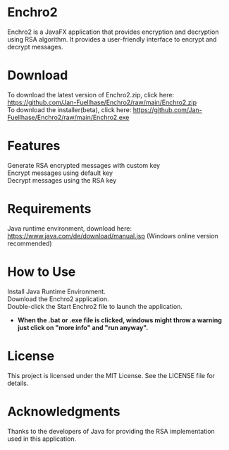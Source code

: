 # Enchro2
Enchro2 is a JavaFX application that provides encryption and decryption using RSA algorithm. It provides a user-friendly interface to encrypt and decrypt messages.

# Download 
To download the latest version of Enchro2.zip, click here: https://github.com/Jan-Fuellhase/Enchro2/raw/main/Enchro2.zip  
To download the installer(beta), click here: https://github.com/Jan-Fuellhase/Enchro2/raw/main/Enchro2.exe  

# Features
Generate RSA encrypted messages with custom key  
Encrypt messages using default key  
Decrypt messages using the RSA key  

# Requirements
Java runtime environment, download here: https://www.java.com/de/download/manual.jsp (Windows online version recommended)

# How to Use
Install Java Runtime Environment.  
Download the Enchro2 application.  
Double-click the Start Enchro2 file to launch the application.  
* **When the .bat or .exe file is clicked, windows might throw a warning**
**just click on "more info" and "run anyway".**

# License
This project is licensed under the MIT License. See the LICENSE file for details.

# Acknowledgments
Thanks to the developers of Java for providing the RSA implementation used in this application.

